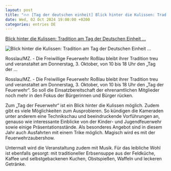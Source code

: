 ```yaml
---
layout: post
title: "🔥🔥 [Tag der deutschen einheit] Blick hinter die Kulissen: Tradition am Tag der Deutschen Einheit ..."
date: Wed, 02 Oct 2024 19:00:00 +0200
categories: entries DE
---
```

[Blick hinter die Kulissen: Tradition am Tag der Deutschen Einheit ...](https://www.mz.de/lokal/dessau-rosslau/tradition-am-tag-der-deutschen-einheit-feuerwehr-in-rosslau-ladt-wieder-zum-tag-der-offenen-tur-3926392)

![Blick hinter die Kulissen: Tradition am Tag der Deutschen Einheit ...](https://bmg-images.forward-publishing.io/2024/10/02/34d86ee3-9b7a-442c-a7a6-54de3a3e4e46.jpeg?rect=0%2C0%2C1202%2C765&w=1024)

Rosslau/MZ. - Die Freiwillige Feuerwehr Roßlau bleibt ihrer Tradition treu und veranstaltet am Donnerstag, 3. Oktober, von 10 bis 18 Uhr den „Tag der ...

Rosslau/MZ. - Die Freiwillige Feuerwehr Roßlau bleibt ihrer Tradition treu und veranstaltet am Donnerstag, 3. Oktober, von 10 bis 18 Uhr den „Tag der Feuerwehr“. So soll die Einsatzbereitschaft der ehrenamtlichen Mitglieder noch mehr in den Fokus der Bürgerinnen und Bürger rücken.

Zum „Tag der Feuerwehr“ ist ein Blick hinter die Kulissen möglich. Zudem gibt es viele Möglichkeiten zum Ausprobieren. So kündigen die Kameraden unter anderem eine Technikschau und beeindruckende Vorführungen an, genauso wie interessante Einblicke von der Kinder- und Jugendfeuerwehr sowie einige Präsentationsstände. Als besonderes Angebot sind in diesem Jahr auch Ausfahrten mit einem Trike möglich. Magisch wird es mit der Feuerwehrzaubershow.

Untermalt wird die Veranstaltung zudem mit Musik. Für das leibliche Wohl ist ebenfalls gesorgt: mit traditioneller Erbsensuppe aus der Feldküche, Kaffee und selbstgebackenen Kuchen, Obstspießen, Waffeln und leckeren Getränke.

